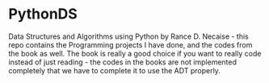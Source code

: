 # PythonDS
Data Structures and Algorithms using Python by Rance D. Necaise - this repo contains the Programming projects I have done, and the codes from the book as well.
The book is really a good choice if you want to really code instead of just reading - the codes in the books are not implemented completely that we have to complete it to use the ADT properly.

